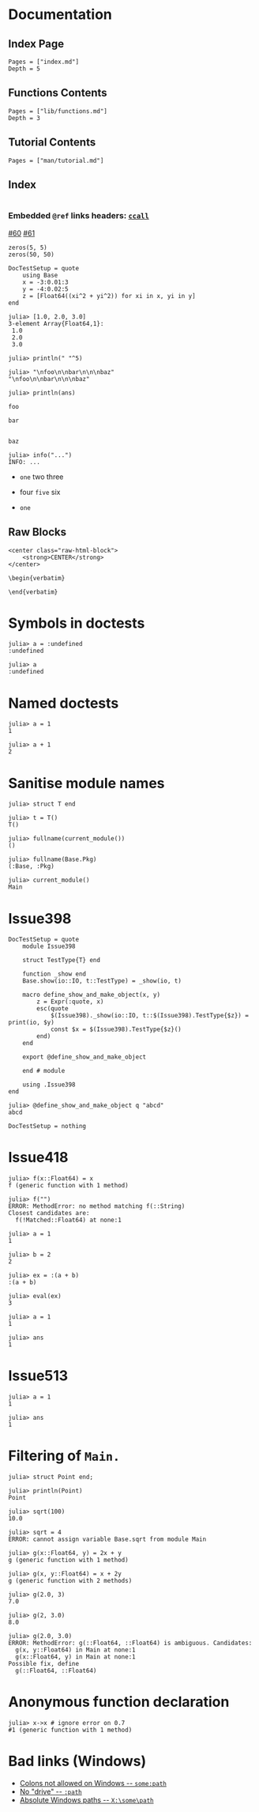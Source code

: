 # Documentation

## Index Page

```@contents
Pages = ["index.md"]
Depth = 5
```

## Functions Contents

```@contents
Pages = ["lib/functions.md"]
Depth = 3
```

## Tutorial Contents

```@contents
Pages = ["man/tutorial.md"]
```

## Index

```@index
```

### Embedded `@ref` links headers: [`ccall`](@ref)

[#60](@ref) [#61](@ref)

```@repl
zeros(5, 5)
zeros(50, 50)
```

```@meta
DocTestSetup = quote
    using Base
    x = -3:0.01:3
    y = -4:0.02:5
    z = [Float64((xi^2 + yi^2)) for xi in x, yi in y]
end
```

```jldoctest
julia> [1.0, 2.0, 3.0]
3-element Array{Float64,1}:
 1.0
 2.0
 3.0

```

```jldoctest
julia> println(" "^5)

julia> "\nfoo\n\nbar\n\n\nbaz"
"\nfoo\n\nbar\n\n\nbaz"

julia> println(ans)

foo

bar


baz
```

```jldoctest
julia> info("...")
INFO: ...

```

  * `one` two three
  * four `five` six

  * ```
    one
    ```

## Raw Blocks

```@raw html
<center class="raw-html-block">
    <strong>CENTER</strong>
</center>
```

```@raw latex
\begin{verbatim}
```

```@raw latex
\end{verbatim}
```

# Symbols in doctests

```jldoctest
julia> a = :undefined
:undefined

julia> a
:undefined
```

# Named doctests

```jldoctest test-one
julia> a = 1
1
```

```jldoctest test-one
julia> a + 1
2
```

# Sanitise module names

```jldoctest
julia> struct T end

julia> t = T()
T()

julia> fullname(current_module())
()

julia> fullname(Base.Pkg)
(:Base, :Pkg)

julia> current_module()
Main
```

# Issue398

```@meta
DocTestSetup = quote
    module Issue398

    struct TestType{T} end

    function _show end
    Base.show(io::IO, t::TestType) = _show(io, t)

    macro define_show_and_make_object(x, y)
        z = Expr(:quote, x)
        esc(quote
            $(Issue398)._show(io::IO, t::$(Issue398).TestType{$z}) = print(io, $y)
            const $x = $(Issue398).TestType{$z}()
        end)
    end

    export @define_show_and_make_object

    end # module

    using .Issue398
end
```

```jldoctest
julia> @define_show_and_make_object q "abcd"
abcd
```

```@meta
DocTestSetup = nothing
```

# Issue418

```jldoctest
julia> f(x::Float64) = x
f (generic function with 1 method)

julia> f("")
ERROR: MethodError: no method matching f(::String)
Closest candidates are:
  f(!Matched::Float64) at none:1
```


```jldoctest
julia> a = 1
1

julia> b = 2
2

julia> ex = :(a + b)
:(a + b)

julia> eval(ex)
3
```


```jldoctest
julia> a = 1
1

julia> ans
1
```

# Issue513

```jldoctest named
julia> a = 1
1

julia> ans
1
```

# Filtering of `Main.`

```jldoctest
julia> struct Point end;

julia> println(Point)
Point

julia> sqrt(100)
10.0

julia> sqrt = 4
ERROR: cannot assign variable Base.sqrt from module Main
```

```jldoctest
julia> g(x::Float64, y) = 2x + y
g (generic function with 1 method)

julia> g(x, y::Float64) = x + 2y
g (generic function with 2 methods)

julia> g(2.0, 3)
7.0

julia> g(2, 3.0)
8.0

julia> g(2.0, 3.0)
ERROR: MethodError: g(::Float64, ::Float64) is ambiguous. Candidates:
  g(x, y::Float64) in Main at none:1
  g(x::Float64, y) in Main at none:1
Possible fix, define
  g(::Float64, ::Float64)
```

# Anonymous function declaration

```jldoc
julia> x->x # ignore error on 0.7
#1 (generic function with 1 method)
```

# Bad links (Windows)

* [Colons not allowed on Windows -- `some:path`](some:path)
* [No "drive" -- `:path`](:path)
* [Absolute Windows paths -- `X:\some\path`](X:\some\path)
